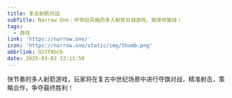 ```yaml
---
title: 复古射箭对战
subTitle: Narrow One：中世纪风格的多人射箭对战游戏，爽快夺旗战！
tags:
  - 游戏
link: 'https://narrow.one/'
icon: 'https://narrow.one/static/img/thumb.png'
abbrlink: 927f8bcb
date: 2025-03-02 12:11:50
---
```


快节奏的多人射箭游戏，玩家将在复古中世纪场景中进行夺旗对战，精准射击，策略合作，争夺最终胜利！